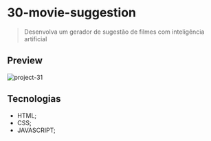 # 30-movie-suggestion

>Desenvolva um gerador de sugestão de filmes com inteligência artificial

## Preview
![project-31](https://github.com/MatheusPrudente/bora-codar/assets/80559882/5425f668-47e5-4d89-aabe-2adfecd2eba6)

## Tecnologias
- HTML;
- CSS;
- JAVASCRIPT;
